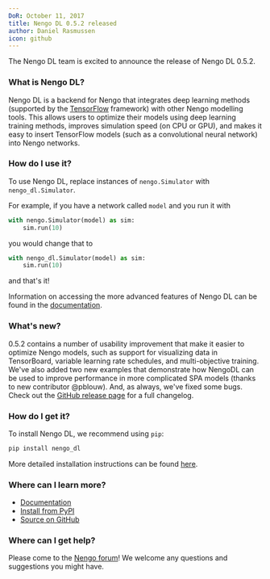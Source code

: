 ```yaml
---
DoR: October 11, 2017
title: Nengo DL 0.5.2 released
author: Daniel Rasmussen
icon: github
---
```


The Nengo DL team is excited to announce the release of Nengo DL 0.5.2.

### What is Nengo DL?

Nengo DL is a backend for Nengo that integrates deep learning methods
(supported by the [TensorFlow](https://www.tensorflow.org/) framework) with
other Nengo modelling tools. This allows users to optimize their models using
deep learning training methods, improves simulation speed (on CPU or GPU),
and makes it easy to insert TensorFlow models (such as a convolutional neural
network) into Nengo networks.

### How do I use it?

To use Nengo DL, replace instances of `nengo.Simulator` with `nengo_dl.Simulator`.

For example, if you have a network called `model` and you run it with

```python
with nengo.Simulator(model) as sim:
    sim.run(10)
```

you would change that to

```python
with nengo_dl.Simulator(model) as sim:
    sim.run(10)
```

and that's it!

Information on accessing the more advanced features of Nengo DL can be found
in the [documentation](https://www.nengo.ai/nengo_dl/).

### What's new?

0.5.2 contains a number of usability improvement that make it easier to 
optimize Nengo models, such as support for visualizing data in TensorBoard, 
variable learning rate schedules, and multi-objective training.  We've also 
added two new examples that demonstrate how NengoDL can be used to improve 
performance in more complicated SPA models (thanks to new contributor 
@pblouw). And, as always, we've fixed some bugs.  Check out the 
[GitHub release page](https://github.com/nengo/nengo_dl/releases) for a full 
changelog.

### How do I get it?

To install Nengo DL, we recommend using `pip`:

```bash
pip install nengo_dl
```

More detailed installation instructions can be found
[here](https://www.nengo.ai/nengo_dl/installation.html).

### Where can I learn more?

- [Documentation](https://www.nengo.ai/nengo_dl/)
- [Install from PyPI](https://pypi.python.org/pypi/nengo_dl)
- [Source on GitHub](https://github.com/nengo/nengo_dl)

### Where can I get help?

Please come to the [Nengo forum](https://forum.nengo.ai/c/backends)!
We welcome any questions and suggestions you might have.

